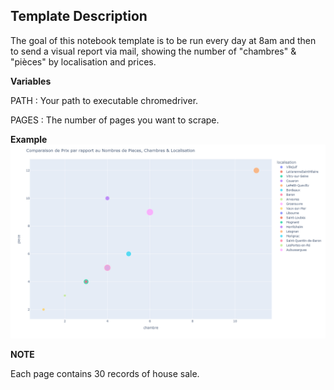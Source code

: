 ## Template Description

The goal of this notebook template is to be run every day at 8am 
and then to send a visual report via mail, showing the number of "chambres" & "pièces" by localisation and prices.

**Variables**

PATH : Your path to executable chromedriver.

PAGES : The number of pages you want to scrape.

**Example**
<img alt="figaro_report" src="img/le_figaro_visual_report.png">

**NOTE**

Each page contains 30 records of house sale.


